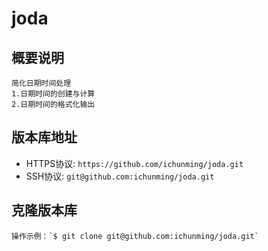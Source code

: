 # joda

## 概要说明
    简化日期时间处理
    1.日期时间的创建与计算
    2.日期时间的格式化输出

## 版本库地址
* HTTPS协议: `https://github.com/ichunming/joda.git`
* SSH协议: `git@github.com:ichunming/joda.git`

## 克隆版本库
    操作示例：`$ git clone git@github.com:ichunming/joda.git`
